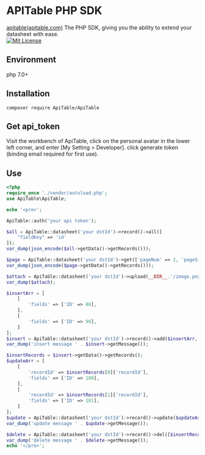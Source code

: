 # APITable PHP SDK
[apitable(apitable.com)](https://apitable.com) The PHP SDK, giving you the ability to extend your datasheet with ease.  
[![Mit License](https://img.shields.io/badge/License-MIT-blue.svg)](https://www.mit-license.org/)

## Environment

php 7.0+

## Installation

```shell
composer require ApiTable/ApiTable
```



## Get api_token

Visit the workbench of ApiTable, click on the personal avatar in the lower left corner, and enter [My Setting > Developer]. click generate token (binding email required for first use).

## Use
```php
<?php
require_once './vendor/autoload.php';
use ApiTable\ApiTable;

echo '<pre>';

ApiTable::auth('your api token');

$all = ApiTable::datasheet('your dstId')->record()->all([
    "fieldKey" => 'id'
]);
var_dump(json_encode($all->getData()->getRecords()));

$page = ApiTable::datasheet('your dstId')->get(['pageNum' => 2, 'pageSize' => 2]);
var_dump(json_encode($page->getData()->getRecords()));

$attach = ApiTable::datasheet('your dstId')->upload(__DIR__.'/image.png');
var_dump($attach);

$insertArr = [
    [
        'fields' => ['ID' => 88],
    ],
    [
        'fields' => ['ID' => 99],
    ]
];
$insert = ApiTable::datasheet('your dstId')->record()->add($insertArr, 'name');
var_dump('insert message ' . $insert->getMessage());

$insertRecords = $insert->getData()->getRecords();
$updateArr = [
    [
        'recordId' => $insertRecords[0]['recordId'],
        'fields' => ['ID' => 100],
    ],
    [
        'recordId' => $insertRecords[1]['recordId'],
        'fields' => ['ID' => 101],
    ]
];
$update = ApiTable::datasheet('your dstId')->record()->update($updateArr, 'name');
var_dump('update message ' . $update->getMessage());

$delete = ApiTable::datasheet('your dstId')->record()->del([$insertRecords[0]['recordId'], $insertRecords[1]['recordId'],]);
var_dump('delete message ' . $delete->getMessage());
echo '</pre>';
```
